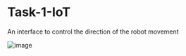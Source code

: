 # Task-1-IoT

An interface to control the direction of the robot movement

![image](https://github.com/user-attachments/assets/d786a1ce-b0b3-4468-b082-85ad886abc8d)
